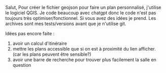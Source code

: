 Salut,
Pour créer le fichier geojson pour faire un plan personnalisé, j'utilise le logiciel QGIS.
Je code beaucoup avec chatgpt donc le code n'est pas toujours très optimiser/fonctionnel.
Si vous avez des idées je prend.
Les archives sont mes tests/versions avant que je n'utilise git.



Idées pas encore faite : 
1) avoir un calcul d'itinéraire
2) mettre les plans accessible que si on est à proximité du lien afficher. (car les plans peuvent être sensible?)
3) avoir une barre de recherche pour trouver plus facilement la salle en question